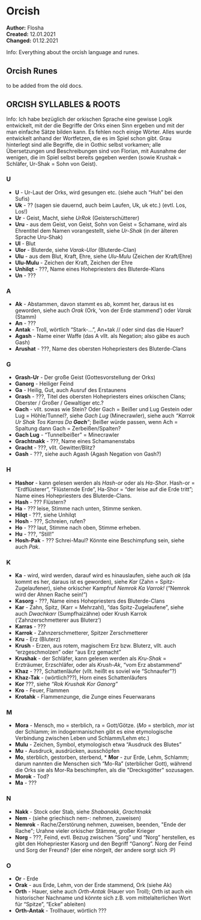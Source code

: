 # Orcish

**Author:** Flosha  
**Created:** 12.01.2021  
**Changed:** 01.12.2021  

Info: Everything about the orcish language and runes.

## Orcish Runes

to be added from the old docs.


## ORCISH SYLLABLES & ROOTS

Info: Ich habe bezüglich der orkischen Sprache eine gewisse Logik entwickelt, mit der die Begriffe der Orks einen Sinn ergeben und mit der man einfache Sätze bilden kann. Es fehlen noch einige Wörter. Alles wurde entwickelt anhand der Wortfetzen, die es im Spiel schon gibt.
Grau hinterlegt sind alle Begriffe, die in Gothic selbst vorkamen; alle Übersetzungen und Beschreibungen sind von Florian, mit Ausnahme der wenigen, die im Spiel selbst bereits gegeben werden (sowie Krushak = Schläfer, Ur-Shak = Sohn von Geist).


### U

* **U** - Ur-Laut der Orks, wird gesungen etc. (siehe auch “Huh” bei den Sufis)
* **Uk** - ?? (sagen sie dauernd, auch beim Laufen, Uk, uk etc.) (evtl. Los, Los!)
* **Ur** - Geist, Macht, siehe *UrRok* (Geisterschütterer)
* **Uru** - aus dem Geist, von Geist, Sohn von Geist = Schamane, wird als Ehrentitel
dem Namen vorangestellt, siehe *Ur-Shak* (in der älteren Sprache Uru-Shak)
* **Ul** - Blut
* **Ulor** - Bluterde, siehe *Varak-Ulor* (Bluterde-Clan)
* **Ulu** - aus dem Blut, Kraft, Ehre, siehe *Ulu-Mulu* (Zeichen der Kraft/Ehre)
* **Ulu-Mulu** - Zeichen der Kraft, Zeichen der Ehre
* **Unhilqt** - ???, Name eines Hohepriesters des Bluterde-Klans
* **Un** - ??? 


### A

* **Ak** - Abstammen, davon stammt es ab, kommt her, daraus ist es geworden,
siehe auch *Orak* (Ork, ‘von der Erde stammend’) oder *Varak* (Stamm)
* **An** - ???
* **Antak** - Troll, wörtlich “Stark-…”, An+tak // oder sind das die Hauer?
* **Agash** - Name einer Waffe (das A vllt. als Negation; also gäbe es auch Gash)
* **Arushat** - ???, Name des obersten Hohepriesters des Bluterde-Clans


### G

* **Grash-Ur** - Der große Geist (Gottesvorstellung der Orks)
* **Ganorg** - Heiliger Feind
* **Ga** - Heilig, Gut, auch Ausruf des Erstaunens
* **Grash** - ???, Titel des obersten Hohepriesters eines orkischen Clans;
Oberster / Großer / Gewaltiger etc.?
* **Gach** - vllt. sowas wie Stein? Oder Gach = Beißer und Lug Gestein oder Lug =
Höhle/Tunnel?, siehe *Gach Lug* (Minecrawler), siehe auch *“Karrok Ur Shak Tos Karras Da **Gach**”*; Beißer würde passen, wenn Ach = Spaltung dann Gach = Zerbeißen/Spalten?
* **Gach Lug** - “Tunnelbeißer” = Minecrawler
* **Grachtnakk** - ???, Name eines Schamanenstabs
* **Gracht** - ???, vllt. Gewitter/Blitz?
* **Gash** - ???, siehe auch Agash (Agash Negation von Gash?)


### H

* **Hashor** - kann gelesen werden als *Hash-or* oder als *Ha-Shor*. Hash-or = “Erdflüsterer”, “Flüsternde Erde”, Ha-Shor = “der leise auf die Erde tritt”; Name eines Hohepriesters des Bluterde-Clans. 
* **Hash** - ??? Flüstern?
* **Ha** - ??? leise, Stimme nach unten, Stimme senken.
* **Hilqt** - ???, siehe Unhilqt
* **Hosh** - ???, Schreien, rufen?
* **Ho** - ??? laut, Stimme nach oben, Stimme erheben.
* **Hu** - ???, “Still!”
* **Hosh-Pak** - ??? Schrei-Maul? Könnte eine Beschimpfung sein, siehe auch *Pak*.


### K

* **Ka** - wird, wird werden, darauf wird es hinauslaufen, siehe auch *ak* (da kommt es her, daraus ist es geworden), siehe *Kar* (Zahn = Spitz-Zugelaufener), siehe orkischer Kampfruf *Nemrok Ka Varrok!* (“Nemrok wird der Ahnen Rache sein!”)
* **Kasorg** - ???, Name eines Hohepriesters des Bluterde-Clans
* **Kar** - Zahn, Spitz, (Karr = Mehrzahl), “das Spitz-Zugelaufene”,
siehe auch *Dwachkarr* (Sumpfhaizähne) oder
Krush Karrok (‘Zahnzerschmetterer aus Bluterz’)
* **Karras** - ???
* **Karrok** - Zahnzerschmetterer, Spitzer Zerschmetterer
* **Kru** - Erz (Bluterz)
* **Krush** - Erzen, aus rotem, magischem Erz bzw. Bluterz, vllt. auch “erzgeschmolzen” oder “aus Erz gemacht”
* **Krushak** - der Schläfer, kann gelesen werden als *Kru-Shak* = Erzträumer, Erzschläfer, oder als *Krush-Ak*, “vom Erz abstammend”
* **Khaz** - ???, Schattenläufer (vllt. heißt es soviel wie “Schnaufer”?)
* **Khaz-Tak** - (wörtlich???), Horn eines Schattenläufers
* **Kor** ???, siehe *“Rok Krushak Kor Ganorg”*
* **Kro** - Feuer, Flammen
* **Krotahk** - Flammenzunge, die Zunge eines Feuerwarans


### M

* **Mora** - Mensch, mo = sterblich, ra = Gott/Götze. (*Mo* = sterblich, *mor* ist der Schlamm; im indogermanischen gibt
es eine etymologische Verbindung zwischen Leben und Schlamm/Lehm etc.)
* **Mulu** - Zeichen, Symbol, etymologisch etwa “Ausdruck des Blutes”
* **Mu** - Ausdruck, ausdrücken, ausschöpfen
* **Mo**, sterblich, gestorben, sterbend, * **Mor** - zur Erde, Lehm, Schlamm; darum nannten die Menschen sich “Mo-Ra” (sterblicher Gott), während die Orks sie als Mor-Ra beschimpfen, als die "Drecksgötter" sozusagen.
* **Morok** - Tod?
* **Ma** - ???


### N

* **Nakk** - Stock oder Stab, siehe *Shabanakk*, *Grachtnakk*
* **Nem** - (siehe griechisch nem-: nehmen, zuweisen)
* **Nemrok** - Rache/Zerstörung nehmen, zuweisen, beenden, "Ende der Rache";
Urahne vieler orkischer Stämme, großer Krieger
* **Norg** - ???, Feind, evtl. Bezug zwischen “Sorg” und “Norg” herstellen,
es gibt den Hohepriester Kasorg und den  Begriff “Ganorg”. Norg der Feind und Sorg der Freund? (der eine nörgelt, der andere sorgt sich :P)


### O

* **Or** - Erde
* **Orak** - aus Erde, Lehm, von der Erde stammend, Ork (siehe Ak)
* **Orth** - Hauer, siehe auch *Orth-Antak* (Hauer von Troll); Orth ist auch ein historischer Nachname und könnte sich z.B. vom mittelalterlichen Wort für “Spitze”, “Ecke” ableiten)
* **Orth-Antak** - Trollhauer, wörtlich ???



